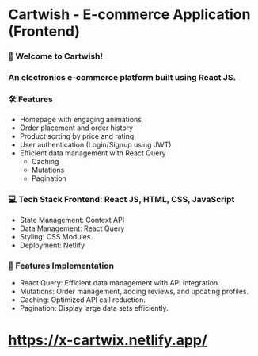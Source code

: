 # Cartwish - E-commerce Application (Frontend)
### 🚀 Welcome to Cartwish!
### An electronics e-commerce platform built using React JS.

### 🛠 Features
- Homepage with engaging animations
- Order placement and order history
- Product sorting by price and rating
- User authentication (Login/Signup using JWT)
- Efficient data management with React Query
  * Caching
  * Mutations
  * Pagination
### 💻 Tech Stack Frontend: React JS, HTML, CSS, JavaScript
- State Management: Context API
- Data Management: React Query
- Styling: CSS Modules
- Deployment: Netlify
### 🎯 Features Implementation
- React Query: Efficient data management with API integration.
- Mutations: Order management, adding reviews, and updating profiles.
- Caching: Optimized API call reduction.
- Pagination: Display large data sets efficiently.

 # https://x-cartwix.netlify.app/
